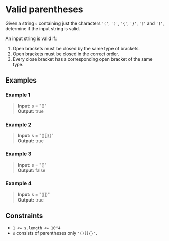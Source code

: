 # Valid parentheses
Given a string `s` containing just the characters `'('`, `')'`, `'{'`, `'}'`, `'['` and `']'`, determine if the input string is valid.

An input string is valid if:
1. Open brackets must be closed by the same type of brackets.
2. Open brackets must be closed in the correct order.
3. Every close bracket has a corresponding open bracket of the same type.
 
## Examples
### Example 1
> **Input:** s = "()"  
> **Output:** true

### Example 2
> **Input:** s = "()[]{}"  
> **Output:** true

### Example 3
> **Input:** s = "(]"  
> **Output:** false

### Example 4
> **Input:** s = "([])"  
> **Output:** true

## Constraints
* `1 <= s.length <= 10^4`
* `s` consists of parentheses only `'()[]{}'.`
